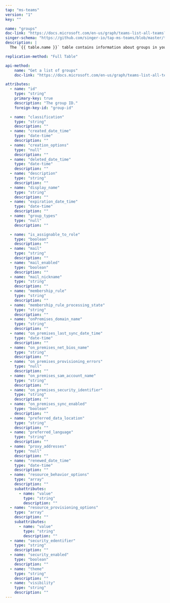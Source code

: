 ```yaml
---
tap: "ms-teams"
version: "1"
key: ""

name: "groups"
doc-link: "https://docs.microsoft.com/en-us/graph/teams-list-all-teams?context=graph%2Fapi%2Fbeta&view=graph-rest-beta"
singer-schema: "https://github.com/singer-io/tap-ms-teams/blob/master/tap_ms_teams/schemas/groups.json"
description: |
  The `{{ table.name }}` table contains information about groups in your organization within your Microsoft account. Some old teams in your account will not have a `resource_provisioning_options` value. For more information, refer to [Microsoft's docs](https://docs.microsoft.com/en-us/graph/known-issues#missing-teams-in-list-all-teams){:target="new"}.

replication-method: "Full Table"

api-method:
    name: "Get a list of groups"
    doc-link: "https://docs.microsoft.com/en-us/graph/teams-list-all-teams?context=graph%2Fapi%2Fbeta&view=graph-rest-beta"

attributes:
  - name: "id"
    type: "string"
    primary-key: true
    description: "The group ID."
    foreign-key-id: "group-id"

  - name: "classification"
    type: "string"
    description: ""
  - name: "created_date_time"
    type: "date-time"
    description: ""
  - name: "creation_options"
    type: "null"
    description: ""
  - name: "deleted_date_time"
    type: "date-time"
    description: ""
  - name: "description"
    type: "string"
    description: ""
  - name: "display_name"
    type: "string"
    description: ""
  - name: "expiration_date_time"
    type: "date-time"
    description: ""
  - name: "group_types"
    type: "null"
    description: ""

  - name: "is_assignable_to_role"
    type: "boolean"
    description: ""
  - name: "mail"
    type: "string"
    description: ""
  - name: "mail_enabled"
    type: "boolean"
    description: ""
  - name: "mail_nickname"
    type: "string"
    description: ""
  - name: "membership_rule"
    type: "string"
    description: ""
  - name: "membership_rule_processing_state"
    type: "string"
    description: ""
  - name: "onPremises_domain_name"
    type: "string"
    description: ""
  - name: "on_premises_last_sync_date_time"
    type: "date-time"
    description: ""
  - name: "on_premises_net_bios_name"
    type: "string"
    description: ""
  - name: "on_premises_provisioning_errors"
    type: "null"
    description: ""
  - name: "on_premises_sam_account_name"
    type: "string"
    description: ""
  - name: "on_premises_security_identifier"
    type: "string"
    description: ""
  - name: "on_premises_sync_enabled"
    type: "boolean"
    description: ""
  - name: "preferred_data_location"
    type: "string"
    description: ""
  - name: "preferred_language"
    type: "string"
    description: ""
  - name: "proxy_addresses"
    type: "null"
    description: ""
  - name: "renewed_date_time"
    type: "date-time"
    description: ""
  - name: "resource_behavior_options"
    type: "array"
    description: ""
    subattributes:
      - name: "value"
        type: "string"
        description: ""
  - name: "resource_provisioning_options"
    type: "array"
    description: ""
    subattributes:
      - name: "value"
        type: "string"
        description: ""
  - name: "security_edentifier"
    type: "string"
    description: ""
  - name: "security_enabled"
    type: "boolean"
    description: ""
  - name: "theme"
    type: "string"
    description: ""
  - name: "visibility"
    type: "string"
    description: ""
---
```

